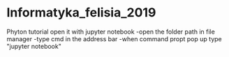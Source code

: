 # Informatyka_felisia_2019
Phyton tutorial
open it with jupyter notebook
-open the folder path in file manager
-type cmd in the address bar
-when command propt pop up type "jupyter notebook"
